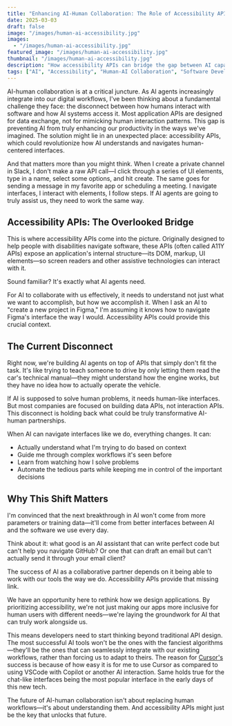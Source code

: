 ```yaml
---
title: "Enhancing AI-Human Collaboration: The Role of Accessibility APIs"
date: 2025-03-03
draft: false
image: "/images/human-ai-accessibility.jpg"
images: 
  - "/images/human-ai-accessibility.jpg"
featured_image: "/images/human-ai-accessibility.jpg"
thumbnail: "/images/human-ai-accessibility.jpg"
description: "How accessibility APIs can bridge the gap between AI capabilities and human workflows to create more effective collaboration"
tags: ["AI", "Accessibility", "Human-AI Collaboration", "Software Development", "API"]
---
```


AI-human collaboration is at a critical juncture. As AI agents increasingly integrate into our digital workflows, I've been thinking about a fundamental challenge they face: the disconnect between how humans interact with software and how AI systems access it. Most application APIs are designed for data exchange, not for mimicking human interaction patterns. This gap is preventing AI from truly enhancing our productivity in the ways we've imagined. The solution might lie in an unexpected place: accessibility APIs, which could revolutionize how AI understands and navigates human-centered interfaces.

And that matters more than you might think. When I create a private channel in Slack, I don't make a raw API call—I click through a series of UI elements, type in a name, select some options, and hit create. The same goes for sending a message in my favorite app or scheduling a meeting. I navigate interfaces, I interact with elements, I follow steps. If AI agents are going to truly assist us, they need to work the same way.

## Accessibility APIs: The Overlooked Bridge

This is where accessibility APIs come into the picture. Originally designed to help people with disabilities navigate software, these APIs (often called A11Y APIs) expose an application's internal structure—its DOM, markup, UI elements—so screen readers and other assistive technologies can interact with it.

Sound familiar? It's exactly what AI agents need.

For AI to collaborate with us effectively, it needs to understand not just what we want to accomplish, but how we accomplish it. When I ask an AI to "create a new project in Figma," I'm assuming it knows how to navigate Figma's interface the way I would. Accessibility APIs could provide this crucial context.

## The Current Disconnect

Right now, we're building AI agents on top of APIs that simply don't fit the task. It's like trying to teach someone to drive by only letting them read the car's technical manual—they might understand how the engine works, but they have no idea how to actually operate the vehicle.

If AI is supposed to solve human problems, it needs human-like interfaces. But most companies are focused on building data APIs, not interaction APIs. This disconnect is holding back what could be truly transformative AI-human partnerships.

When AI can navigate interfaces like we do, everything changes. It can:
- Actually understand what I'm trying to do based on context
- Guide me through complex workflows it's seen before
- Learn from watching how I solve problems
- Automate the tedious parts while keeping me in control of the important decisions

## Why This Shift Matters

I'm convinced that the next breakthrough in AI won't come from more parameters or training data—it'll come from better interfaces between AI and the software we use every day.

Think about it: what good is an AI assistant that can write perfect code but can't help you navigate GitHub? Or one that can draft an email but can't actually send it through your email client?

The success of AI as a collaborative partner depends on it being able to work with our tools the way we do. Accessibility APIs provide that missing link.

We have an opportunity here to rethink how we design applications. By prioritizing accessibility, we're not just making our apps more inclusive for human users with different needs—we're laying the groundwork for AI that can truly work alongside us.

This means developers need to start thinking beyond traditional API design. The most successful AI tools won't be the ones with the fanciest algorithms—they'll be the ones that can seamlessly integrate with our existing workflows, rather than forcing us to adapt to theirs. The reason for [Cursor's](https://www.cursor.com/) success is because of how easy it is for me to use Cursor as compared to using VSCode with Copilot or another AI interaction. Same holds true for the chat-like interfaces being the most popular interface in the early days of this new tech.

The future of AI-human collaboration isn't about replacing human workflows—it's about understanding them. And accessibility APIs might just be the key that unlocks that future.